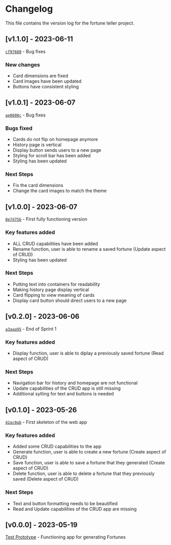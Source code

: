 # Changelog
This file contains the version log for the fortune teller project.

## [v1.1.0] - 2023-06-11
[`cf97680`](https://github.com/cse110-sp23-group02/cse110-sp23-group02/commit/cf976800f38603f76764b8d46db017b3d517df98) - Bug fixes
### New changes
- Card dimensions are fixed
- Card images have been updated
- Buttons have consistent styling

## [v1.0.1] - 2023-06-07
[`ae8608c`](https://github.com/cse110-sp23-group02/cse110-sp23-group02/commit/ae8608c3ffd9c8fc87d5be8f2899c3ff3f902c28) - Bug fixes
### Bugs fixed
- Cards do not flip on homepage anymore
- History page is vertical
- Display button sends users to a new page
- Styling for scroll bar has been added
- Styling has been updated

### Next Steps
- Fix the card dimensions
- Change the card images to match the theme

## [v1.0.0] - 2023-06-07
[`8e7d75b`](https://github.com/cse110-sp21-group02/cse110-sp21-group02/commit/8e7d75b4fd8467e37d758096d9f612cba1b61652) - First fully functioning version
### Key features added
- ALL CRUD capabilities have been added
- Rename function, user is able to rename a saved fortune (Update aspect of CRUD)
- Styling has been updated

### Next Steps
- Putting text into containers for readability
- Making history page display vertical
- Card flipping to view meaning of cards
- Display card button should direct users to a new page

## [v0.2.0] - 2023-06-06
[`a3aaa95`](https://github.com/cse110-sp21-group02/cse110-sp21-group02/commit/a3aaa95a271b30e65e577375c2fffd4202c6866b) - End of Sprint 1
### Key features added
- Display function, user is able to diplay a previously saved fortune (Read aspect of CRUD)

### Next Steps
- Navigation bar for history and homepage are not functional
- Update capabilities of the CRUD app is still missing
- Additional sytling for text and buttons is needed

## [v0.1.0] - 2023-05-26
[`42ac0ab`](https://github.com/cse110-sp21-group02/cse110-sp21-group02/commit/42ac0abc02e2e9f02b50e962fec33f684e2bd2f6) - First skeleton of the web app
### Key features added
- Added some CRUD capabilities to the app
- Generate function, user is able to create a new fortune (Create aspect of CRUD)
- Save function, user is able to save a fortune that they generated (Create aspect of CRUD)
- Delete function, user is able to delete a fortune that they previously saved (Delete aspect of CRUD)

### Next Steps
- Text and button formatting needs to be beautified
- Read and Update capabilities of the CRUD app are missing

## [v0.0.0] - 2023-05-19
[Test Prototype](https://github.com/cse110-sp21-group02/tarot_testing) - Functioning app for generating Fortunes

